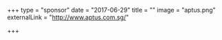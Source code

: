 +++
type = "sponsor"
date = "2017-06-29"
title = ""
image = "aptus.png"
externalLink = "http://www.aptus.com.sg/"

+++